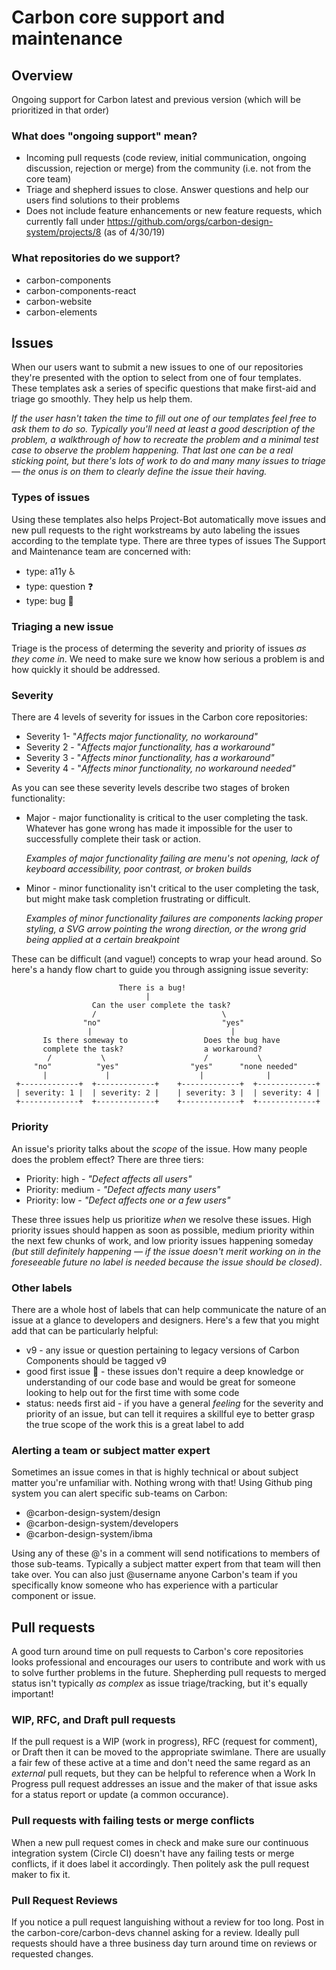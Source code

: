 # Carbon core support and maintenance

## Overview

Ongoing support for Carbon latest and previous version (which will be
prioritized in that order)

### What does "ongoing support" mean?

- Incoming pull requests (code review, initial communication, ongoing
  discussion, rejection or merge) from the community (i.e. not from the core
  team)
- Triage and shepherd issues to close. Answer questions and help our users find
  solutions to their problems
- Does not include feature enhancements or new feature requests, which currently
  fall under https://github.com/orgs/carbon-design-system/projects/8 (as of
  4/30/19)

### What repositories do we support?

- carbon-components
- carbon-components-react
- carbon-website
- carbon-elements

## Issues

When our users want to submit a new issues to one of our repositories they're
presented with the option to select from one of four templates. These templates
ask a series of specific questions that make first-aid and triage go smoothly.
They help us help them.

_If the user hasn't taken the time to fill out one of our templates feel free to
ask them to do so. Typically you'll need at least a good description of the
problem, a walkthrough of how to recreate the problem and a minimal test case to
observe the problem happening. That last one can be a real sticking point, but
there's lots of work to do and many many issues to triage — the onus is on them
to clearly define the issue their having._

### Types of issues

Using these templates also helps Project-Bot automatically move issues and new
pull requests to the right workstreams by auto labeling the issues according to
the template type. There are three types of issues The Support and Maintenance
team are concerned with:

- type: a11y ♿
- type: question ❓
- type: bug 🐛

### Triaging a new issue

Triage is the process of determing the severity and priority of issues _as they
come in_. We need to make sure we know how serious a problem is and how quickly
it should be addressed.

### Severity

There are 4 levels of severity for issues in the Carbon core repositories:

- Severity 1- "_Affects major functionality, no workaround"_
- Severity 2 - "_Affects major functionality, has a workaround"_
- Severity 3 - "_Affects minor functionality, has a workaround"_
- Severity 4 - "_Affects minor functionality, no workaround needed"_

As you can see these severity levels describe two stages of broken
functionality:

- Major - major functionality is critical to the user completing the task.
  Whatever has gone wrong has made it impossible for the user to successfully
  complete their task or action.

  _Examples of major functionality failing are menu's not opening, lack of
  keyboard accessibility, poor contrast, or broken builds_

- Minor - minor functionality isn't critical to the user completing the task,
  but might make task completion frustrating or difficult.

  _Examples of minor functionality failures are components lacking proper
  styling, a SVG arrow pointing the wrong direction, or the wrong grid being
  applied at a certain breakpoint_

These can be difficult (and vague!) concepts to wrap your head around. So here's
a handy flow chart to guide you through assigning issue severity:

```
                        There is a bug!
                              |
                  Can the user complete the task?
                  /                            \
                "no"                           "yes"
                 |                               |
       Is there someway to                 Does the bug have
       complete the task?                  a workaround?
        /           \                      /           \
     "no"          "yes"                "yes"      "none needed"
       |             |                    |              |
 +-------------+  +-------------+    +-------------+  +-------------+
 | severity: 1 |  | severity: 2 |    | severity: 3 |  | severity: 4 |
 +-------------+  +-------------+    +-------------+  +-------------+
```

### Priority

An issue's priority talks about the _scope_ of the issue. How many people does
the problem effect? There are three tiers:

- Priority: high - _"Defect affects all users"_
- Priority: medium - _"Defect affects many users"_
- Priority: low - _"Defect affects one or a few users"_

These three issues help us prioritize _when_ we resolve these issues. High
priority issues should happen as soon as possible, medium priority within the
next few chunks of work, and low priority issues happening someday _(but still
definitely happening — if the issue doesn't merit working on in the foreseeable
future no label is needed because the issue should be closed)_.

### Other labels

There are a whole host of labels that can help communicate the nature of an
issue at a glance to developers and designers. Here's a few that you might add
that can be particularly helpful:

- v9 - any issue or question pertaining to legacy versions of Carbon Components
  should be tagged v9
- good first issue 👋 - these issues don't require a deep knowledge or
  understanding of our code base and would be great for someone looking to help
  out for the first time with some code
- status: needs first aid - if you have a general _feeling_ for the severity and
  priority of an issue, but can tell it requires a skillful eye to better grasp
  the true scope of the work this is a great label to add

### Alerting a team or subject matter expert

Sometimes an issue comes in that is highly technical or about subject matter
you're unfamiliar with. Nothing wrong with that! Using Github ping system you
can alert specific sub-teams on Carbon:

- @carbon-design-system/design
- @carbon-design-system/developers
- @carbon-design-system/ibma

Using any of these @'s in a comment will send notifications to members of those
sub-teams. Typically a subject matter expert from that team will then take over.
You can also just @username anyone Carbon's team if you specifically know
someone who has experience with a particular component or issue.

## Pull requests

A good turn around time on pull requests to Carbon's core repositories looks
professional and encourages our users to contribute and work with us to solve
further problems in the future. Shepherding pull requests to merged status isn't
typically _as complex_ as issue triage/tracking, but it's equally important!

### WIP, RFC, and Draft pull requests

If the pull request is a WIP (work in progress), RFC (request for comment), or
Draft then it can be moved to the appropriate swimlane. There are usually a fair
few of these active at a time and don't need the same regard as an _external_
pull requets, but they can be helpful to reference when a Work In Progress pull
request addresses an issue and the maker of that issue asks for a status report
or update (a common occurance).

### Pull requests with failing tests or merge conflicts

When a new pull request comes in check and make sure our continuous integration
system (Circle CI) doesn't have any failing tests or merge conflicts, if it does
label it accordingly. Then politely ask the pull request maker to fix it.

### Pull Request Reviews

If you notice a pull request languishing without a review for too long. Post in
the carbon-core/carbon-devs channel asking for a review. Ideally pull requests
should have a three business day turn around time on reviews or requested
changes.
